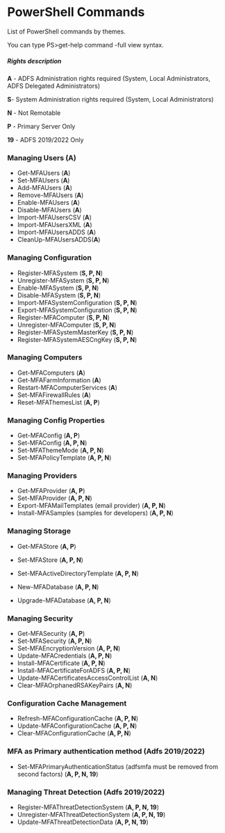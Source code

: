 # PowerShell Commands

List of PowerShell commands by themes.

You can type  PS>get-help command -full view syntax.

##### Rights description

**A** - ADFS Administration rights required (System, Local Administrators, ADFS Delegated Administrators)

**S**- System Administration rights required  (System, Local Administrators)

**N** - Not Remotable

**P** - Primary Server Only

**19** - ADFS 2019/2022 Only 

### Managing Users (A)

- Get-MFAUsers (**A**)
- Set-MFAUsers (**A**)
- Add-MFAUsers (**A**)
- Remove-MFAUsers (**A**)
- Enable-MFAUsers (**A**)
- Disable-MFAUsers (**A**)
- Import-MFAUsersCSV (**A**)
- Import-MFAUsersXML (**A**)
- Import-MFAUsersADDS (**A**)
- CleanUp-MFAUsersADDS(**A**)

### Managing Configuration
- Register-MFASystem (**S, P, N**)
- Unregister-MFASystem (**S, P, N**)
- Enable-MFASystem (**S, P, N**)
- Disable-MFASystem (**S, P, N**)
- Import-MFASystemConfiguration (**S, P, N**)
- Export-MFASystemConfiguration (**S, P, N**)
- Register-MFAComputer (**S, P, N**)
- Unregister-MFAComputer (**S, P, N**)
- Register-MFASystemMasterKey (**S, P, N**)
- Register-MFASystemAESCngKey (**S, P, N**)

### Managing Computers

- Get-MFAComputers (**A**)
- Get-MFAFarmInformation (**A**)
- Restart-MFAComputerServices (**A**)
- Set-MFAFirewallRules (**A**)
- Reset-MFAThemesList (**A, P**)

### Managing Config Properties
- Get-MFAConfig (**A, P**)
- Set-MFAConfig (**A, P, N**)
- Set-MFAThemeMode (**A, P, N**)
- Set-MFAPolicyTemplate (**A, P, N**)

### Managing Providers
- Get-MFAProvider (**A, P**)
- Set-MFAProvider (**A, P, N**)
- Export-MFAMailTemplates (email provider) (**A, P, N**)
- Install-MFASamples (samples for developers) (**A, P, N**)

### Managing Storage
- Get-MFAStore (**A, P**)
- Set-MFAStore (**A, P, N**)
- Set-MFAActiveDirectoryTemplate (**A, P, N**)

- New-MFADatabase (**A, P, N**)
- Upgrade-MFADatabase (**A, P, N**)

### Managing Security
- Get-MFASecurity (**A, P**)
- Set-MFASecurity (**A, P, N**)
- Set-MFAEncryptionVersion (**A, P, N**)
- Update-MFACredentials (**A, P, N**)
- Install-MFACertificate (**A, P, N**)
- Install-MFACertificateForADFS (**A, P, N**)
- Update-MFACertificatesAccessControlList (**A, N**)
- Clear-MFAOrphanedRSAKeyPairs (**A, N**)

### Configuration Cache Management

- Refresh-MFAConfigurationCache (**A, P, N**)
- Update-MFAConfigurationCache (**A, P, N**)
- Clear-MFAConfigurationCache (**A, P, N**)

### MFA as Primary authentication method (Adfs 2019/2022)

- Set-MFAPrimaryAuthenticationStatus (adfsmfa must be removed from second factors) (**A, P, N, 19**)

### Managing Threat Detection (Adfs 2019/2022)

- Register-MFAThreatDetectionSystem (**A, P, N, 19**)
- Unregister-MFAThreatDetectionSystem (**A, P, N, 19**)
- Update-MFAThreatDetectionData (**A, P, N, 19**)